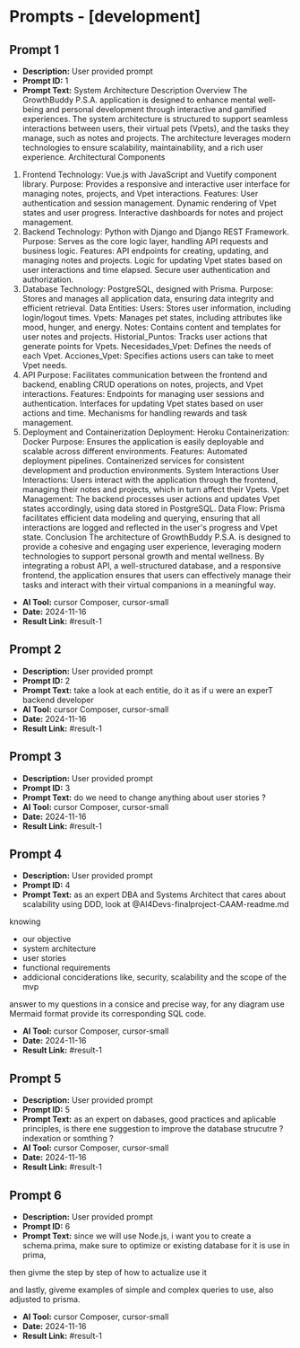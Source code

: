 # Prompts - [development]

## Prompt 1
* **Description:** User provided prompt
* **Prompt ID:** 1
* **Prompt Text:** System Architecture Description
Overview
The GrowthBuddy P.S.A. application is designed to enhance mental well-being and personal development through interactive and gamified experiences. The system architecture is structured to support seamless interactions between users, their virtual pets (Vpets), and the tasks they manage, such as notes and projects. The architecture leverages modern technologies to ensure scalability, maintainability, and a rich user experience.
Architectural Components
1. Frontend
Technology: Vue.js with JavaScript and Vuetify component library.
Purpose: Provides a responsive and interactive user interface for managing notes, projects, and Vpet interactions.
Features:
User authentication and session management.
Dynamic rendering of Vpet states and user progress.
Interactive dashboards for notes and project management.
2. Backend
Technology: Python with Django and Django REST Framework.
Purpose: Serves as the core logic layer, handling API requests and business logic.
Features:
API endpoints for creating, updating, and managing notes and projects.
Logic for updating Vpet states based on user interactions and time elapsed.
Secure user authentication and authorization.
3. Database
Technology: PostgreSQL, designed with Prisma.
Purpose: Stores and manages all application data, ensuring data integrity and efficient retrieval.
Data Entities:
Users: Stores user information, including login/logout times.
Vpets: Manages pet states, including attributes like mood, hunger, and energy.
Notes: Contains content and templates for user notes and projects.
Historial_Puntos: Tracks user actions that generate points for Vpets.
Necesidades_Vpet: Defines the needs of each Vpet.
Acciones_Vpet: Specifies actions users can take to meet Vpet needs.
4. API
Purpose: Facilitates communication between the frontend and backend, enabling CRUD operations on notes, projects, and Vpet interactions.
Features:
Endpoints for managing user sessions and authentication.
Interfaces for updating Vpet states based on user actions and time.
Mechanisms for handling rewards and task management.
5. Deployment and Containerization
Deployment: Heroku
Containerization: Docker
Purpose: Ensures the application is easily deployable and scalable across different environments.
Features:
Automated deployment pipelines.
Containerized services for consistent development and production environments.
System Interactions
User Interactions: Users interact with the application through the frontend, managing their notes and projects, which in turn affect their Vpets.
Vpet Management: The backend processes user actions and updates Vpet states accordingly, using data stored in PostgreSQL.
Data Flow: Prisma facilitates efficient data modeling and querying, ensuring that all interactions are logged and reflected in the user's progress and Vpet state.
Conclusion
The architecture of GrowthBuddy P.S.A. is designed to provide a cohesive and engaging user experience, leveraging modern technologies to support personal growth and mental wellness. By integrating a robust API, a well-structured database, and a responsive frontend, the application ensures that users can effectively manage their tasks and interact with their virtual companions in a meaningful way.
* **AI Tool:** cursor Composer, cursor-small
* **Date:** 2024-11-16
* **Result Link:** #result-1

## Prompt 2
* **Description:** User provided prompt
* **Prompt ID:** 2
* **Prompt Text:** take a look at each entitie, do it as if u were an experT backend developer
* **AI Tool:** cursor Composer, cursor-small
* **Date:** 2024-11-16
* **Result Link:** #result-1

## Prompt 3
* **Description:** User provided prompt
* **Prompt ID:** 3
* **Prompt Text:** do we need to change anything about user stories ?
* **AI Tool:** cursor Composer, cursor-small
* **Date:** 2024-11-16
* **Result Link:** #result-1

## Prompt 4
* **Description:** User provided prompt
* **Prompt ID:** 4
* **Prompt Text:** as an expert DBA and Systems Architect that cares about scalability using DDD, look at @AI4Devs-finalproject-CAAM-readme.md 

knowing
- our objective
- system architecture
- user stories
- functional requirements
- addicional conciderations like, security, scalability and the scope of the mvp

answer to my questions in a consice and precise way, for any diagram use Mermaid format provide its corresponding  SQL code.
* **AI Tool:** cursor Composer, cursor-small
* **Date:** 2024-11-16
* **Result Link:** #result-1

## Prompt 5
* **Description:** User provided prompt
* **Prompt ID:** 5
* **Prompt Text:** as an expert on dabases, good practices and aplicable principles, is there ene suggestion to improve the database strucutre ? indexation or somthing ?
* **AI Tool:** cursor Composer, cursor-small
* **Date:** 2024-11-16
* **Result Link:** #result-1

## Prompt 6
* **Description:** User provided prompt
* **Prompt ID:** 6
* **Prompt Text:** since we will use Node.js, i want you to create a schema.prima, make sure to optimize or existing database for it is use in prima,

then givme the step by step of how to actualize use it

and lastly, giveme examples of simple and complex queries to use, also adjusted to prisma.
* **AI Tool:** cursor Composer, cursor-small
* **Date:** 2024-11-16
* **Result Link:** #result-1

